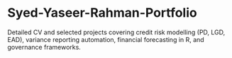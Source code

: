 # Syed-Yaseer-Rahman-Portfolio
Detailed CV and selected projects covering credit risk modelling (PD, LGD, EAD), variance reporting automation, financial forecasting in R, and governance frameworks.
